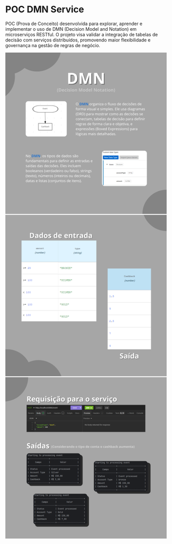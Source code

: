 # POC DMN Service
POC (Prova de Conceito) desenvolvida para explorar, aprender e implementar o uso de DMN (Decision Model and Notation) em microserviços RESTful. O projeto visa validar a integração de tabelas de decisão com serviços distribuídos, promovendo maior flexibilidade e governança na gestão de regras de negócio.

![](RedmePictures/1.png)
![](RedmePictures/2.png)
![](RedmePictures/3.png)
